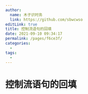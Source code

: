 ```yaml
---
author: 
  name: 木子识时务
  link: https://github.com/sbwcwso
editLink: true
title: 控制流语句的回填
date: 2021-09-10 09:34:17
permalink: /pages/f6ce3f/
categories: 
  - 
tags: 
  - 
---
```


# 控制流语句的回填

